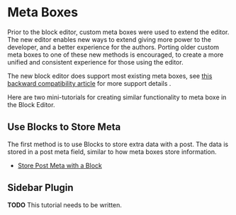 # Meta Boxes

Prior to the block editor, custom meta boxes were used to extend the editor. The new editor enables new ways to extend giving more power to the developer, and a better experience for the authors. Porting older custom meta boxes to one of these new methods is encouraged, to create a more unified and consistent experience for those using the editor.

The new block editor does support most existing meta boxes, see [this backward compatibility article](../../../../../docs/designers-developers/developers/backward-compatibility/meta-box.md) for more support details .

Here are two mini-tutorials for creating similar functionality to meta boxe in the Block Editor.

## Use Blocks to Store Meta

The first method is to use Blocks to store extra data with a post. The data is stored in a post meta field, similar to how meta boxes store information.

* [Store Post Meta with a Block](../../../../../docs/designers-developers/developers/tutorials/metabox/block-post-meta.md)


## Sidebar Plugin


**TODO** This tutorial needs to be written.

